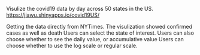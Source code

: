 Visulize the covid19 data by day across 50 states in the US.
https://jiawu.shinyapps.io/covid19US/

Getting the data directly from NYTimes. 
The visulization showed confirmed cases as well as death
Users can select the state of interest.
Users can also choose whether to see the daily value, or accumulative value
Users can choose whether to use the log scale or regular scale.
